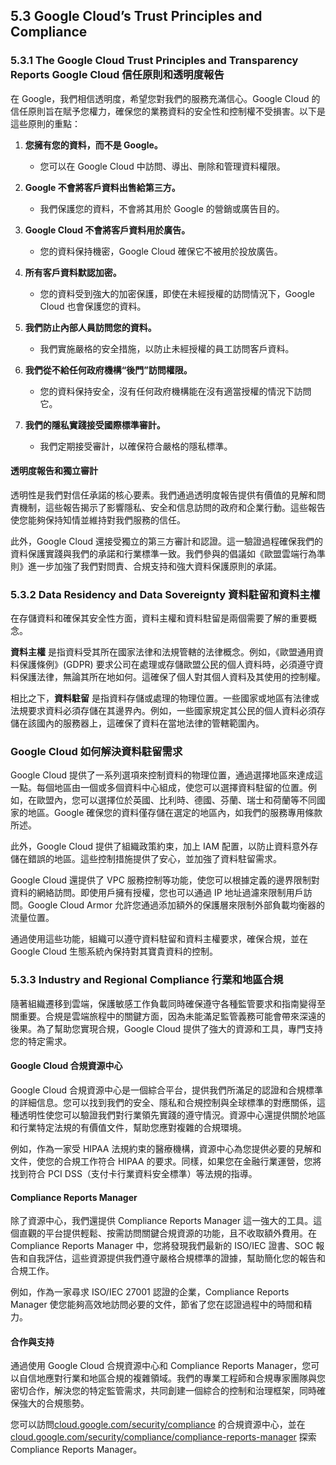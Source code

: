 ## 5.3 Google Cloud’s Trust Principles and Compliance

### 5.3.1 The Google Cloud Trust Principles and Transparency Reports Google Cloud 信任原則和透明度報告

在 Google，我們相信透明度，希望您對我們的服務充滿信心。Google Cloud 的信任原則旨在賦予您權力，確保您的業務資料的安全性和控制權不受損害。以下是這些原則的重點：

1. **您擁有您的資料，而不是 Google。**

    - 您可以在 Google Cloud 中訪問、導出、刪除和管理資料權限。

2. **Google 不會將客戶資料出售給第三方。**

    - 我們保護您的資料，不會將其用於 Google 的營銷或廣告目的。

3. **Google Cloud 不會將客戶資料用於廣告。**

    - 您的資料保持機密，Google Cloud 確保它不被用於投放廣告。

4. **所有客戶資料默認加密。**

    - 您的資料受到強大的加密保護，即使在未經授權的訪問情況下，Google Cloud 也會保護您的資料。

5. **我們防止內部人員訪問您的資料。**

    - 我們實施嚴格的安全措施，以防止未經授權的員工訪問客戶資料。

6. **我們從不給任何政府機構“後門”訪問權限。**

    - 您的資料保持安全，沒有任何政府機構能在沒有適當授權的情況下訪問它。

7. **我們的隱私實踐接受國際標準審計。**
    - 我們定期接受審計，以確保符合嚴格的隱私標準。

#### 透明度報告和獨立審計

透明性是我們對信任承諾的核心要素。我們通過透明度報告提供有價值的見解和問責機制，這些報告揭示了影響隱私、安全和信息訪問的政府和企業行動。這些報告使您能夠保持知情並維持對我們服務的信任。

此外，Google Cloud 還接受獨立的第三方審計和認證。這一驗證過程確保我們的資料保護實踐與我們的承諾和行業標準一致。我們參與的倡議如《歐盟雲端行為準則》進一步加強了我們對問責、合規支持和強大資料保護原則的承諾。

### 5.3.2 Data Residency and Data Sovereignty 資料駐留和資料主權

在存儲資料和確保其安全性方面，資料主權和資料駐留是兩個需要了解的重要概念。

**資料主權** 是指資料受其所在國家法律和法規管轄的法律概念。例如，《歐盟通用資料保護條例》(GDPR) 要求公司在處理或存儲歐盟公民的個人資料時，必須遵守資料保護法律，無論其所在地如何。這確保了個人對其個人資料及其使用的控制權。

相比之下，**資料駐留** 是指資料存儲或處理的物理位置。一些國家或地區有法律或法規要求資料必須存儲在其邊界內。例如，一些國家規定其公民的個人資料必須存儲在該國內的服務器上，這確保了資料在當地法律的管轄範圍內。

### Google Cloud 如何解決資料駐留需求

Google Cloud 提供了一系列選項來控制資料的物理位置，通過選擇地區來達成這一點。每個地區由一個或多個資料中心組成，使您可以選擇資料駐留的位置。例如，在歐盟內，您可以選擇位於英國、比利時、德國、芬蘭、瑞士和荷蘭等不同國家的地區。Google 確保您的資料僅存儲在選定的地區內，如我們的服務專用條款所述。

此外，Google Cloud 提供了組織政策約束，加上 IAM 配置，以防止資料意外存儲在錯誤的地區。這些控制措施提供了安心，並加強了資料駐留需求。

Google Cloud 還提供了 VPC 服務控制等功能，使您可以根據定義的邊界限制對資料的網絡訪問。即使用戶擁有授權，您也可以通過 IP 地址過濾來限制用戶訪問。Google Cloud Armor 允許您通過添加額外的保護層來限制外部負載均衡器的流量位置。

通過使用這些功能，組織可以遵守資料駐留和資料主權要求，確保合規，並在 Google Cloud 生態系統內保持對其寶貴資料的控制。

### 5.3.3 Industry and Regional Compliance 行業和地區合規

隨著組織遷移到雲端，保護敏感工作負載同時確保遵守各種監管要求和指南變得至關重要。合規是雲端旅程中的關鍵方面，因為未能滿足監管義務可能會帶來深遠的後果。為了幫助您實現合規，Google Cloud 提供了強大的資源和工具，專門支持您的特定需求。

#### Google Cloud 合規資源中心

Google Cloud 合規資源中心是一個綜合平台，提供我們所滿足的認證和合規標準的詳細信息。您可以找到我們的安全、隱私和合規控制與全球標準的對應關係，這種透明性使您可以驗證我們對行業領先實踐的遵守情況。資源中心還提供關於地區和行業特定法規的有價值文件，幫助您應對複雜的合規環境。

例如，作為一家受 HIPAA 法規約束的醫療機構，資源中心為您提供必要的見解和文件，使您的合規工作符合 HIPAA 的要求。同樣，如果您在金融行業運營，您將找到符合 PCI DSS（支付卡行業資料安全標準）等法規的指導。

#### Compliance Reports Manager

除了資源中心，我們還提供 Compliance Reports Manager 這一強大的工具。這個直觀的平台提供輕鬆、按需訪問關鍵合規資源的功能，且不收取額外費用。在 Compliance Reports Manager 中，您將發現我們最新的 ISO/IEC 證書、SOC 報告和自我評估，這些資源提供我們遵守嚴格合規標準的證據，幫助簡化您的報告和合規工作。

例如，作為一家尋求 ISO/IEC 27001 認證的企業，Compliance Reports Manager 使您能夠高效地訪問必要的文件，節省了您在認證過程中的時間和精力。

#### 合作與支持

通過使用 Google Cloud 合規資源中心和 Compliance Reports Manager，您可以自信地應對行業和地區合規的複雜領域。我們的專業工程師和合規專家團隊與您密切合作，解決您的特定監管需求，共同創建一個綜合的控制和治理框架，同時確保強大的合規態勢。

您可以訪問[cloud.google.com/security/compliance](https://cloud.google.com/security/compliance) 的合規資源中心，並在 [cloud.google.com/security/compliance/compliance-reports-manager](https://cloud.google.com/security/compliance/compliance-reports-manager) 探索 Compliance Reports Manager。
